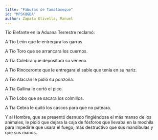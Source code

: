 ```yaml
---
title: "Fábulas de Tamalameque"
id: "MPSKQGDA"
author: Zapata Olivella, Manuel
---
```

<div data-schema-version="8"><p>Tío Elefante en la Aduana Terrestre reclamó:</p> <p>A Tío León que le entregara las garras. </p> <p>A Tío Toro que se arrancara los cuernos. </p> <p>A Tía Culebra que depositara su veneno. </p> <p>A Tío Rinoceronte que le entregara el sable que tenía en su nariz.</p> <p> A Tío Alacrán le pidió su ponzoña. </p> <p>A Tía Gallina le cortó el pico. </p> <p>A Tío Lobo que se sacara los colmillos. </p> <p>A Tía Cebra le quitó los cascos para que no pateara.</p> <p>Y al Hombre, que se presentó desnudo fingiéndose el más manso de los animales, le pidió que dejara la caja de fósforos que llevaba en la mochila para impedirle que usara el fuego, más destructivo que sus mandíbulas y que sus manos.</p> </div>